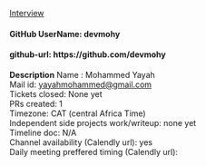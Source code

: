 <u>Interview</u>
<h4> GitHub UserName: devmohy</h4>
<h4>github-url: https://github.com/devmohy</h4>

<strong>Description</strong>
Name : Mohammed Yayah<br>
Mail id: yayahmohammed@gmail.com<br>
Tickets closed: None yet<br>
PRs created: 1<br>
Timezone: CAT (central Africa Time)<br>
Independent side projects work/writeup: none yet <br>
Timeline doc: N/A<br>
Channel availability (Calendly url): yes<br>
Daily meeting preffered timing (Calendly url):

